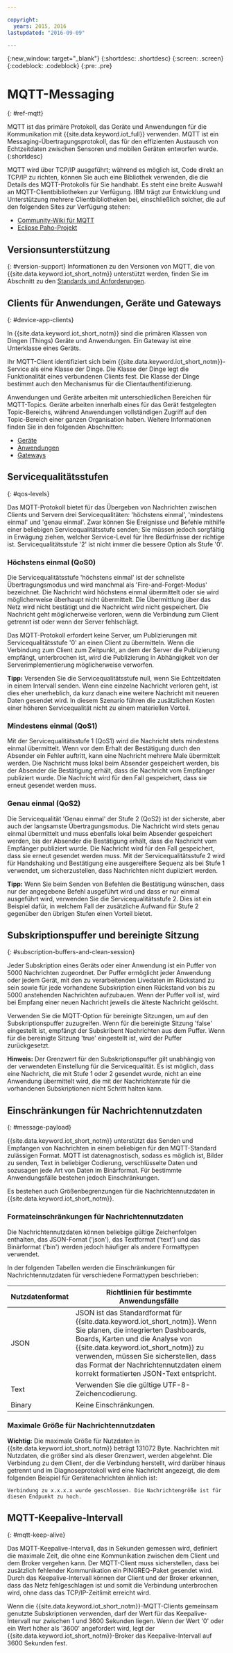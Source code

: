 ```yaml
---

copyright:
  years: 2015, 2016
lastupdated: "2016-09-09"

---
```


{:new_window: target="\_blank"}
{:shortdesc: .shortdesc}
{:screen: .screen}
{:codeblock: .codeblock}
{:pre: .pre}

# MQTT-Messaging
{: #ref-mqtt}

MQTT ist das primäre Protokoll, das Geräte und Anwendungen für die Kommunikation mit {{site.data.keyword.iot_full}} verwenden. MQTT ist ein Messaging-Übertragungsprotokoll, das für den effizienten Austausch von Echtzeitdaten zwischen Sensoren und mobilen Geräten entworfen wurde.
{:shortdesc}

MQTT wird über TCP/IP ausgeführt; während es möglich ist, Code direkt an TCP/IP zu richten, können Sie auch eine Bibliothek verwenden, die die Details des MQTT-Protokolls für Sie handhabt. Es steht eine breite Auswahl an MQTT-Clientbibliotheken zur Verfügung. IBM trägt zur Entwicklung und Unterstützung mehrere Clientbibliotheken bei, einschließlich solcher, die auf den folgenden Sites zur Verfügung stehen:

- [Community-Wiki für MQTT](https://github.com/mqtt/mqtt.github.io/wiki)
- [Eclipse Paho-Projekt](http://eclipse.org/paho/)

## Versionsunterstützung
{: #version-support}
Informationen zu den Versionen von MQTT, die von {{site.data.keyword.iot_short_notm}} unterstützt werden, finden Sie im Abschnitt zu den [Standards und Anforderungen](../standards_and_requirements.html#mqtt).

## Clients für Anwendungen, Geräte und Gateways
{: #device-app-clients}

In {{site.data.keyword.iot_short_notm}} sind die primären Klassen von Dingen (Things) Geräte und Anwendungen. Ein Gateway ist eine Unterklasse eines Geräts.

Ihr MQTT-Client identifiziert sich beim {{site.data.keyword.iot_short_notm}}-Service als eine Klasse der Dinge. Die Klasse der Dinge legt die Funktionalität eines verbundenen Clients fest. Die Klasse der Dinge bestimmt auch den Mechanismus für die Clientauthentifizierung.

Anwendungen und Geräte arbeiten mit unterschiedlichen Bereichen für MQTT-Topics.  Geräte arbeiten innerhalb eines für das Gerät festgelegten Topic-Bereichs, während Anwendungen vollständigen Zugriff auf den Topic-Bereich einer ganzen Organisation haben. Weitere Informationen finden Sie in den folgenden Abschnitten:

- [Geräte](../../devices/mqtt.html)
- [Anwendungen](../../applications/mqtt.html)
- [Gateways](../../gateways/mqtt.html)

## Servicequalitätsstufen
{: #qos-levels}

Das MQTT-Protokoll bietet für das Übergeben von Nachrichten zwischen Clients und Servern drei Servicequalitäten: 'höchstens einmal', 'mindestens einmal' und 'genau einmal'.
Zwar können Sie Ereignisse und Befehle mithilfe einer beliebigen Servicequalitätsstufe senden; Sie müssen jedoch sorgfältig in Erwägung ziehen, welcher Service-Level für Ihre Bedürfnisse der richtige ist. Servicequalitätsstufe '2' ist nicht immer die bessere Option als Stufe '0'.

### Höchstens einmal (QoS0)

Die Servicequalitätsstufe 'höchstens einmal' ist der schnellste Übertragungsmodus und wird manchmal als 'Fire-and-Forget-Modus' bezeichnet. Die Nachricht wird höchstens einmal übermittelt oder sie wird möglicherweise überhaupt nicht übermittelt. Die Übermittlung über das Netz wird nicht bestätigt und die Nachricht wird nicht gespeichert. Die Nachricht geht möglicherweise verloren, wenn die Verbindung zum Client getrennt ist oder wenn der Server fehlschlägt.

Das MQTT-Protokoll erfordert keine Server, um Publizierungen mit Servicequalitätsstufe '0' an einen Client zu übermitteln. Wenn die Verbindung zum Client zum Zeitpunkt, an dem der Server die Publizierung empfängt, unterbrochen ist, wird die Publizierung in Abhängigkeit von der Serverimplementierung möglicherweise verworfen.

**Tipp:** Versenden Sie die Servicequalitätsstufe null, wenn Sie Echtzeitdaten in einem Intervall senden. Wenn eine einzelne Nachricht verloren geht, ist dies eher unerheblich, da kurz danach eine weitere Nachricht mit neueren Daten gesendet wird. In diesem Szenario führen die zusätzlichen Kosten einer höheren Servicequalität nicht zu einem materiellen Vorteil.

### Mindestens einmal (QoS1)

Mit der Servicequalitätsstufe 1 (QoS1) wird die Nachricht stets mindestens einmal übermittelt. Wenn vor dem Erhalt der Bestätigung durch den Absender ein Fehler auftritt, kann eine Nachricht mehrere Male übermittelt werden. Die Nachricht muss lokal beim Absender gespeichert werden, bis der Absender die Bestätigung erhält, dass die Nachricht vom Empfänger publiziert wurde. Die Nachricht wird für den Fall gespeichert, dass sie erneut gesendet werden muss.

### Genau einmal (QoS2)

Die Servicequalität 'Genau einmal' der Stufe 2 (QoS2) ist der sicherste, aber auch der langsamste Übertragungsmodus. Die Nachricht wird stets genau einmal übermittelt und muss ebenfalls lokal beim Absender gespeichert werden, bis der Absender die Bestätigung erhält, dass die Nachricht vom Empfänger publiziert wurde. Die Nachricht wird für den Fall gespeichert, dass sie erneut gesendet werden muss. Mit der Servicequalitätsstufe 2 wird für Handshaking und Bestätigung eine ausgereiftere Sequenz als bei Stufe 1 verwendet, um sicherzustellen, dass Nachrichten nicht dupliziert werden.

**Tipp:** Wenn Sie beim Senden von Befehlen die Bestätigung wünschen, dass nur der angegebene Befehl ausgeführt wird und dass er nur einmal ausgeführt wird, verwenden Sie die Servicequalitätsstufe 2. Dies ist ein Beispiel dafür, in welchem Fall der zusätzliche Aufwand für Stufe 2 gegenüber den übrigen Stufen einen Vorteil bietet.

## Subskriptionspuffer und bereinigte Sitzung
{: #subscription-buffers-and-clean-session}

Jeder Subskription eines Geräts oder einer Anwendung ist ein Puffer von 5000 Nachrichten zugeordnet.  Der Puffer ermöglicht jeder Anwendung oder jedem Gerät, mit den zu verarbeitenden Livedaten im Rückstand zu sein sowie für jede vorhandene Subskription einen Rückstand von bis zu 5000 anstehenden Nachrichten aufzubauen. Wenn der Puffer voll ist, wird bei Empfang einer neuen Nachricht jeweils die älteste Nachricht gelöscht.

Verwenden Sie die MQTT-Option für bereinigte Sitzungen, um auf den Subskriptionspuffer zuzugreifen. Wenn für die bereinigte Sitzung 'false' eingestellt ist, empfängt der Subskribent Nachrichten aus dem Puffer. Wenn für die bereinigte Sitzung 'true' eingestellt ist, wird der Puffer zurückgesetzt.

**Hinweis:** Der Grenzwert für den Subskriptionspuffer gilt unabhängig von der verwendeten Einstellung für die Servicequalität. Es ist möglich, dass eine Nachricht, die mit Stufe 1 oder 2 gesendet wurde, nicht an eine Anwendung übermittelt wird, die mit der Nachrichtenrate für die vorhandenen Subskriptionen nicht Schritt halten kann.

## Einschränkungen für Nachrichtennutzdaten
{: #message-payload}

{{site.data.keyword.iot_short_notm}} unterstützt das Senden und Empfangen von Nachrichten in einem beliebigen für den MQTT-Standard zulässigen Format. MQTT ist datenagnostisch, sodass es möglich ist, Bilder zu senden, Text in beliebiger Codierung, verschlüsselte Daten und sozusagen jede Art von Daten im Binärformat. Für bestimmte Anwendungsfälle bestehen jedoch Einschränkungen.   

Es bestehen auch Größenbegrenzungen für die Nachrichtennutzdaten in {{site.data.keyword.iot_short_notm}}.

### Formateinschränkungen für Nachrichtennutzdaten

Die Nachrichtennutzdaten können beliebige gültige Zeichenfolgen enthalten, das JSON-Fornat ('json'), das Textformat ('text') und das Binärformat ('bin') werden jedoch häufiger als andere Formattypen verwendet.

In der folgenden Tabellen werden die Einschränkungen für Nachrichtennutzdaten für verschiedene Formattypen beschrieben:

Nutzdatenformat  | Richtlinien für bestimmte Anwendungsfälle
--------- | ----------  
JSON | JSON ist das Standardformat für {{site.data.keyword.iot_short_notm}}. Wenn Sie planen, die integrierten Dashboards, Boards, Karten und die Analyse von {{site.data.keyword.iot_short_notm}} zu verwenden, müssen Sie sicherstellen, dass das Format der Nachrichtennutzdaten einem korrekt formatierten JSON-Text entspricht.
Text | Verwenden Sie die gültige UTF-8-Zeichencodierung.
Binary | Keine Einschränkungen.


### Maximale Größe für Nachrichtennutzdaten

**Wichtig:** Die maximale Größe für Nutzdaten in {{site.data.keyword.iot_short_notm}} beträgt 131072 Byte. Nachrichten mit Nutzdaten, die größer sind als dieser Grenzwert, werden abgelehnt. Die Verbindung zu dem Client, der die Verbindung herstellt, wird darüber hinaus getrennt und im Diagnoseprotokoll wird eine Nachricht angezeigt, die dem folgenden Beispiel für Gerätenachrichten ähnlich ist:

`Verbindung zu x.x.x.x wurde geschlossen. Die Nachrichtengröße ist für diesen Endpunkt zu hoch.`

## MQTT-Keepalive-Intervall
{: #mqtt-keep-alive}

Das MQTT-Keepalive-Intervall, das in Sekunden gemessen wird, definiert die maximale Zeit, die ohne eine Kommunikation zwischen dem Client und dem Broker vergehen kann. Der MQTT-Client muss sicherstellen, dass bei zusätzlich fehlender Kommunikation ein PINGREQ-Paket gesendet wird. Durch das Keepalive-Intervall können der Client und der Broker erkennen, dass das Netz fehlgeschlagen ist und somit die Verbindung unterbrochen wird, ohne dass das TCP/IP-Zeitlimit erreicht wird.

Wenn die {{site.data.keyword.iot_short_notm}}-MQTT-Clients gemeinsam genutzte Subskriptionen verwenden, darf der Wert für das Keepalive-Intervall nur zwischen 1 und 3600 Sekunden liegen. Wenn der Wert '0' oder ein Wert höher als '3600' angefordert wird, legt der {{site.data.keyword.iot_short_notm}}-Broker das Keepalive-Intervall auf 3600 Sekunden fest.
